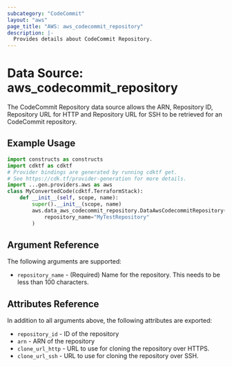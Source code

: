 ```yaml
---
subcategory: "CodeCommit"
layout: "aws"
page_title: "AWS: aws_codecommit_repository"
description: |-
  Provides details about CodeCommit Repository.
---
```


# Data Source: aws_codecommit_repository

The CodeCommit Repository data source allows the ARN, Repository ID, Repository URL for HTTP and Repository URL for SSH to be retrieved for an CodeCommit repository.

## Example Usage

```python
import constructs as constructs
import cdktf as cdktf
# Provider bindings are generated by running cdktf get.
# See https://cdk.tf/provider-generation for more details.
import ...gen.providers.aws as aws
class MyConvertedCode(cdktf.TerraformStack):
    def __init__(self, scope, name):
        super().__init__(scope, name)
        aws.data_aws_codecommit_repository.DataAwsCodecommitRepository(self, "test",
            repository_name="MyTestRepository"
        )
```

## Argument Reference

The following arguments are supported:

* `repository_name` - (Required) Name for the repository. This needs to be less than 100 characters.

## Attributes Reference

In addition to all arguments above, the following attributes are exported:

* `repository_id` - ID of the repository
* `arn` - ARN of the repository
* `clone_url_http` - URL to use for cloning the repository over HTTPS.
* `clone_url_ssh` - URL to use for cloning the repository over SSH.

<!-- cache-key: cdktf-0.17.0-pre.15 input-48cbc26add66918fa504c6d7641597265bc44538064d7b449bf9710aa331d6be -->